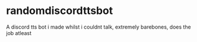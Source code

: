 # randomdiscordttsbot
A discord tts bot i made whilst i couldnt talk, extremely barebones, does the job atleast
